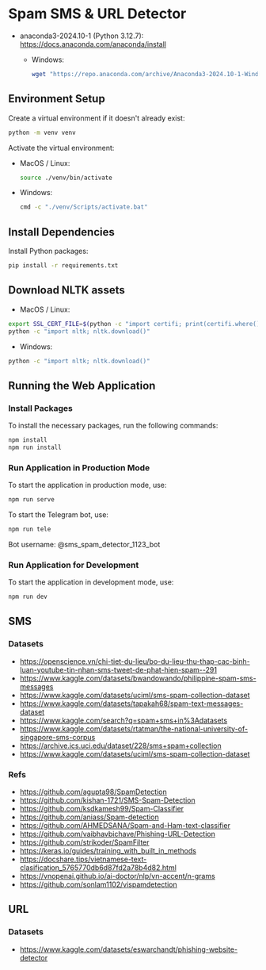 # Spam SMS & URL Detector

- anaconda3-2024.10-1 (Python 3.12.7): https://docs.anaconda.com/anaconda/install

  - Windows:

    ```sh
    wget "https://repo.anaconda.com/archive/Anaconda3-2024.10-1-Windows-x86_64.exe" -outfile "./Downloads/Anaconda3-2024.10-1-Windows-x86_64.exe"
    ```

## Environment Setup

Create a virtual environment if it doesn't already exist:

```sh
python -m venv venv
```

Activate the virtual environment:

- MacOS / Linux:

  ```sh
  source ./venv/bin/activate
  ```

- Windows:

  ```sh
  cmd -c "./venv/Scripts/activate.bat"
  ```

## Install Dependencies

Install Python packages:

```sh
pip install -r requirements.txt
```

## Download NLTK assets

- MacOS / Linux:

```sh
export SSL_CERT_FILE=$(python -c "import certifi; print(certifi.where())")
python -c "import nltk; nltk.download()"
```

- Windows:

```sh
python -c "import nltk; nltk.download()"
```

## Running the Web Application

### Install Packages

To install the necessary packages, run the following commands:

```sh
npm install
npm run install
```

### Run Application in Production Mode

To start the application in production mode, use:

```sh
npm run serve
```

To start the Telegram bot, use:

```sh
npm run tele
```

Bot username: @sms_spam_detector_1123_bot

### Run Application for Development

To start the application in development mode, use:

```sh
npm run dev
```

## SMS

### Datasets

- https://openscience.vn/chi-tiet-du-lieu/bo-du-lieu-thu-thap-cac-binh-luan-youtube-tin-nhan-sms-tweet-de-phat-hien-spam--291
- https://www.kaggle.com/datasets/bwandowando/philippine-spam-sms-messages
- https://www.kaggle.com/datasets/uciml/sms-spam-collection-dataset
- https://www.kaggle.com/datasets/tapakah68/spam-text-messages-dataset
- https://www.kaggle.com/search?q=spam+sms+in%3Adatasets
- https://www.kaggle.com/datasets/rtatman/the-national-university-of-singapore-sms-corpus
- https://archive.ics.uci.edu/dataset/228/sms+spam+collection
- https://www.kaggle.com/datasets/uciml/sms-spam-collection-dataset

### Refs

- https://github.com/agupta98/SpamDetection
- https://github.com/kishan-1721/SMS-Spam-Detection
- https://github.com/ksdkamesh99/Spam-Classifier
- https://github.com/aniass/Spam-detection
- https://github.com/AHMEDSANA/Spam-and-Ham-text-classifier
- https://github.com/vaibhavbichave/Phishing-URL-Detection
- https://github.com/strikoder/SpamFilter
- https://keras.io/guides/training_with_built_in_methods
- https://docshare.tips/vietnamese-text-clasification_5765770db6d87fd2a78b4d82.html
- https://vnopenai.github.io/ai-doctor/nlp/vn-accent/n-grams
- https://github.com/sonlam1102/vispamdetection

## URL

### Datasets

- https://www.kaggle.com/datasets/eswarchandt/phishing-website-detector

